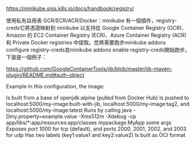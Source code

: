 https://minikube.sigs.k8s.io/docs/handbook/registry/

使用私有註冊表
GCR/ECR/ACR/Docker：minikube 有一個插件，registry-creds它將憑證映射到 minikube 以支持從 Google Container Registry (GCR)、Amazon 的 EC2 Container Registry (ECR)、Azure Container Registry (ACR) 和 Private Docker registries 中提取。您將需要跑步minikube addons configure registry-creds並minikube addons enable registry-creds開始跑步。下面是一個例子：



https://github.com/GoogleContainerTools/jib/blob/master/jib-maven-plugin/README.md#auth-object


Example
In this configuration, the image:

Is built from a base of openjdk:alpine (pulled from Docker Hub)
Is pushed to localhost:5000/my-image:built-with-jib, localhost:5000/my-image:tag2, and localhost:5000/my-image:latest
Runs by calling java -Dmy.property=example.value -Xms512m -Xdebug -cp app/libs/*:app/resources:app/classes mypackage.MyApp some args
Exposes port 1000 for tcp (default), and ports 2000, 2001, 2002, and 2003 for udp
Has two labels (key1:value1 and key2:value2)
Is built as OCI format
